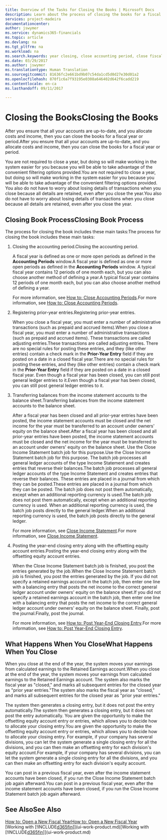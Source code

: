 ```yaml
---
title: Overview of the Tasks for Closing the Books | Microsoft Docs
description: Learn about the process of closing the books for a fiscal year or period, and what happens after you close at the end of a year.
services: project-madeira
documentationcenter: 
author: jswymer
ms.service: dynamics365-financials
ms.topic: article
ms.devlang: na
ms.tgt_pltfrm: na
ms.workload: na
ms.search.keywords: year closing, close accounting period, close fiscal year, bank account detailed trial balance
ms.date: 03/29/2017
ms.author: jswymer
ms.translationtype: Human Translation
ms.sourcegitcommit: 81636fc2e661bd9b07c54da1cd5d0d27e30d01a2
ms.openlocfilehash: 870f1c6a7f93195e0308a646402d642f6cadd219
ms.contentlocale: en-ca
ms.lasthandoff: 09/11/2017

---
```

# <a name="closing-the-books"></a><span data-ttu-id="4be83-103">Closing the Books</span><span class="sxs-lookup"><span data-stu-id="4be83-103">Closing the Books</span></span>
<span data-ttu-id="4be83-104">After you ensure that all your accounts are up-to-date, and you allocate costs and income, then you can close the books for a fiscal year or period.</span><span class="sxs-lookup"><span data-stu-id="4be83-104">After you ensure that all your accounts are up-to-date, and you allocate costs and income, then you can close the books for a fiscal year or period.</span></span>

<span data-ttu-id="4be83-105">You are not required to close a year, but doing so will make working in the system easier for you because you will be able to take advantage of the convenient filtering options provided.</span><span class="sxs-lookup"><span data-stu-id="4be83-105">You are not required to close a year, but doing so will make working in the system easier for you because you will be able to take advantage of the convenient filtering options provided.</span></span> <span data-ttu-id="4be83-106">You also do not have to worry about losing details of transactions when you close because all details are retained, even after you close the year.</span><span class="sxs-lookup"><span data-stu-id="4be83-106">You also do not have to worry about losing details of transactions when you close because all details are retained, even after you close the year.</span></span>

## <a name="closing-book-process"></a><span data-ttu-id="4be83-107">Closing Book Process</span><span class="sxs-lookup"><span data-stu-id="4be83-107">Closing Book Process</span></span>
<span data-ttu-id="4be83-108">The process for closing the book includes these main tasks:</span><span class="sxs-lookup"><span data-stu-id="4be83-108">The process for closing the book includes these main tasks:</span></span>

1. <span data-ttu-id="4be83-109">Closing the accounting period.</span><span class="sxs-lookup"><span data-stu-id="4be83-109">Closing the accounting period.</span></span>

    <span data-ttu-id="4be83-110">A fiscal year is defined as one or more open periods as defined in the **Accounting Periods** window.</span><span class="sxs-lookup"><span data-stu-id="4be83-110">A fiscal year is defined as one or more open periods as defined in the **Accounting Periods** window.</span></span> <span data-ttu-id="4be83-111">A typical fiscal year contains 12 periods of one month each, but you can also choose another method of defining a year.</span><span class="sxs-lookup"><span data-stu-id="4be83-111">A typical fiscal year contains 12 periods of one month each, but you can also choose another method of defining a year.</span></span>

    <span data-ttu-id="4be83-112">For more information, see [How to: Close Accounting Periods](year-close-account-periods.md).</span><span class="sxs-lookup"><span data-stu-id="4be83-112">For more information, see [How to: Close Accounting Periods](year-close-account-periods.md).</span></span>
2. <span data-ttu-id="4be83-113">Registering prior-year entries.</span><span class="sxs-lookup"><span data-stu-id="4be83-113">Registering prior-year entries.</span></span>

    <span data-ttu-id="4be83-114">When you close a fiscal year, you must enter a number of administrative transactions (such as prepaid and accrued items).</span><span class="sxs-lookup"><span data-stu-id="4be83-114">When you close a fiscal year, you must enter a number of administrative transactions (such as prepaid and accrued items).</span></span> <span data-ttu-id="4be83-115">These transactions are called adjusting entries.</span><span class="sxs-lookup"><span data-stu-id="4be83-115">These transactions are called adjusting entries.</span></span> <span data-ttu-id="4be83-116">There are no special rules for posting these entries, and they (like other entries) contain a check mark in the **Prior-Year Entry** field if they are posted on a date in a closed fiscal year.</span><span class="sxs-lookup"><span data-stu-id="4be83-116">There are no special rules for posting these entries, and they (like other entries) contain a check mark in the **Prior-Year Entry** field if they are posted on a date in a closed fiscal year.</span></span> <span data-ttu-id="4be83-117">Even though a fiscal year has been closed, you can still post general ledger entries to it.</span><span class="sxs-lookup"><span data-stu-id="4be83-117">Even though a fiscal year has been closed, you can still post general ledger entries to it.</span></span>
3. <span data-ttu-id="4be83-118">Transferring balances from the income statement accounts to the balance sheet.</span><span class="sxs-lookup"><span data-stu-id="4be83-118">Transferring balances from the income statement accounts to the balance sheet.</span></span>

    <span data-ttu-id="4be83-119">After a fiscal year has been closed and all prior-year entries have been posted, the income statement accounts must be closed and the net income for the year must be transferred to an account under owners' equity on the balance sheet.</span><span class="sxs-lookup"><span data-stu-id="4be83-119">After a fiscal year has been closed and all prior-year entries have been posted, the income statement accounts must be closed and the net income for the year must be transferred to an account under owners' equity on the balance sheet.</span></span> <span data-ttu-id="4be83-120">Use the Close Income Statement batch job for this purpose.</span><span class="sxs-lookup"><span data-stu-id="4be83-120">Use the Close Income Statement batch job for this purpose.</span></span> <span data-ttu-id="4be83-121">The batch job processes all general ledger accounts of the type Income Statement and creates entries that reverse their balances.</span><span class="sxs-lookup"><span data-stu-id="4be83-121">The batch job processes all general ledger accounts of the type Income Statement and creates entries that reverse their balances.</span></span> <span data-ttu-id="4be83-122">These entries are placed in a journal from which they can be posted.</span><span class="sxs-lookup"><span data-stu-id="4be83-122">These entries are placed in a journal from which they can be posted.</span></span> <span data-ttu-id="4be83-123">The batch job does not post them automatically, except when an additional reporting currency is used.</span><span class="sxs-lookup"><span data-stu-id="4be83-123">The batch job does not post them automatically, except when an additional reporting currency is used.</span></span> <span data-ttu-id="4be83-124">When an additional reporting currency is used, the batch job posts directly to the general ledger.</span><span class="sxs-lookup"><span data-stu-id="4be83-124">When an additional reporting currency is used, the batch job posts directly to the general ledger.</span></span>

    <span data-ttu-id="4be83-125">For more information, see [Close Income Statement](year-close-income-statement.md).</span><span class="sxs-lookup"><span data-stu-id="4be83-125">For more information, see [Close Income Statement](year-close-income-statement.md).</span></span>
4. <span data-ttu-id="4be83-126">Posting the year-end closing entry along with the offsetting equity account entries.</span><span class="sxs-lookup"><span data-stu-id="4be83-126">Posting the year-end closing entry along with the offsetting equity account entries.</span></span>

    <span data-ttu-id="4be83-127">When the Close Income Statement batch job is finished, you post the entries generated by the job.</span><span class="sxs-lookup"><span data-stu-id="4be83-127">When the Close Income Statement batch job is finished, you post the entries generated by the job.</span></span> <span data-ttu-id="4be83-128">If you did not specify a retained earnings account in the batch job, then enter one line with a balancing entry that posts the net income to the correct general ledger account under owners' equity on the balance sheet.</span><span class="sxs-lookup"><span data-stu-id="4be83-128">If you did not specify a retained earnings account in the batch job, then enter one line with a balancing entry that posts the net income to the correct general ledger account under owners' equity on the balance sheet.</span></span> <span data-ttu-id="4be83-129">Finally, post the journal.</span><span class="sxs-lookup"><span data-stu-id="4be83-129">Finally, post the journal.</span></span>

    <span data-ttu-id="4be83-130">For more information, see [How to: Post Year-End Closing Entry](year-how-post-year-end-close-entry.md).</span><span class="sxs-lookup"><span data-stu-id="4be83-130">For more information, see [How to: Post Year-End Closing Entry](year-how-post-year-end-close-entry.md).</span></span>

## <a name="what-happens-when-you-close"></a><span data-ttu-id="4be83-131">What Happens When You Close</span><span class="sxs-lookup"><span data-stu-id="4be83-131">What Happens When You Close</span></span>
<span data-ttu-id="4be83-132">When you close at the end of the year, the system moves your earnings from calculated earnings to the Retained Earnings account.</span><span class="sxs-lookup"><span data-stu-id="4be83-132">When you close at the end of the year, the system moves your earnings from calculated earnings to the Retained Earnings account.</span></span> <span data-ttu-id="4be83-133">The system also marks the fiscal year as "closed," and marks all subsequent entries for the closed year as "prior year entries."</span><span class="sxs-lookup"><span data-stu-id="4be83-133">The system also marks the fiscal year as "closed," and marks all subsequent entries for the closed year as "prior year entries."</span></span>

<span data-ttu-id="4be83-134">The system then generates a closing entry, but it does not post the entry automatically.</span><span class="sxs-lookup"><span data-stu-id="4be83-134">The system then generates a closing entry, but it does not post the entry automatically.</span></span> <span data-ttu-id="4be83-135">You are given the opportunity to make the offsetting equity account entry or entries, which allows you to decide how to allocate your closing entry.</span><span class="sxs-lookup"><span data-stu-id="4be83-135">You are given the opportunity to make the offsetting equity account entry or entries, which allows you to decide how to allocate your closing entry.</span></span> <span data-ttu-id="4be83-136">For example, if your company has several divisions, you can let the system generate a single closing entry for all the divisions, and you can then make an offsetting entry for each division's equity account.</span><span class="sxs-lookup"><span data-stu-id="4be83-136">For example, if your company has several divisions, you can let the system generate a single closing entry for all the divisions, and you can then make an offsetting entry for each division's equity account.</span></span>

<span data-ttu-id="4be83-137">You can post in a previous fiscal year, even after the income statement accounts have been closed, if you run the Close Income Statement batch job again afterward.</span><span class="sxs-lookup"><span data-stu-id="4be83-137">You can post in a previous fiscal year, even after the income statement accounts have been closed, if you run the Close Income Statement batch job again afterward.</span></span>

## <a name="see-also"></a><span data-ttu-id="4be83-138">See Also</span><span class="sxs-lookup"><span data-stu-id="4be83-138">See Also</span></span>
[<span data-ttu-id="4be83-139">How to: Open a New Fiscal Year</span><span class="sxs-lookup"><span data-stu-id="4be83-139">How to: Open a New Fiscal Year</span></span>](finance-how-open-new-fiscal-year.md)  
<span data-ttu-id="4be83-140">[Working with [!INCLUDE[d365fin](includes/d365fin_md.md)]](ui-work-product.md)</span><span class="sxs-lookup"><span data-stu-id="4be83-140">[Working with [!INCLUDE[d365fin](includes/d365fin_md.md)]](ui-work-product.md)</span></span>

